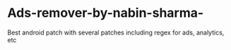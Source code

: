 # Ads-remover-by-nabin-sharma-
Best android patch with several patches including regex for ads, analytics, etc
